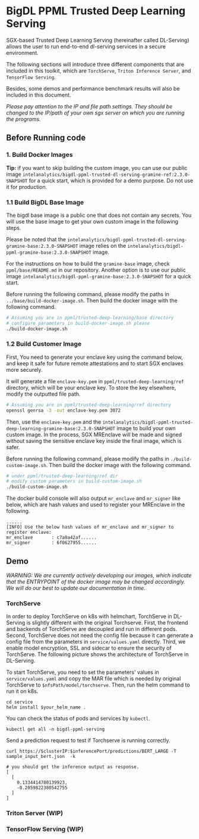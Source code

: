 # BigDL PPML Trusted Deep Learning Serving 

SGX-based Trusted Deep Learning Serving (hereinafter called DL-Serving) allows the user to run end-to-end dl-serving services in a secure environment.

The following sections will introduce three different components that are included in this toolkit, which are `TorchServe`, `Triton Inference Server`, and `TensorFlow Serving`.

Besides, some demos and performance benchmark results will also be included in this document.

*Please pay attention to the IP and file path settings. They should be changed to the IP/path of your own sgx server on which you are running the programs.*

## Before Running code
### 1. Build Docker Images

**Tip:** if you want to skip building the custom image, you can use our public image `intelanalytics/bigdl-ppml-trusted-dl-serving-gramine-ref:2.3.0-SNAPSHOT` for a quick start, which is provided for a demo purpose. Do not use it for production.

### 1.1 Build BigDL Base Image

The bigdl base image is a public one that does not contain any secrets. You will use the base image to get your own custom image in the following steps. 

Please be noted that the `intelanalytics/bigdl-ppml-trusted-dl-serving-gramine-base:2.3.0-SNAPSHOT` image relies on the `intelanalytics/bigdl-ppml-gramine-base:2.3.0-SNAPSHOT` image.  

For the instructions on how to build the `gramine-base` image, check `ppml/base/README.md` in our repository.  Another option is to use our public image `intelanalytics/bigdl-ppml-gramine-base:2.3.0-SNAPSHOT` for a quick start.

Before running the following command, please modify the paths in `../base/build-docker-image.sh`. Then build the docker image with the following command.

```bash
# Assuming you are in ppml/trusted-deep-learning/base directory 
# configure parameters in build-docker-image.sh please
./build-docker-image.sh
```
### 1.2 Build Customer Image

First, You need to generate your enclave key using the command below, and keep it safe for future remote attestations and to start SGX enclaves more securely.

It will generate a file `enclave-key.pem` in `ppml/trusted-deep-learning/ref` directory, which will be your enclave key. To store the key elsewhere, modify the outputted file path.

```bash
# Assuming you are in ppml/trusted-deep-learning/ref directory
openssl genrsa -3 -out enclave-key.pem 3072
```

Then, use the `enclave-key.pem` and the `intelanalytics/bigdl-ppml-trusted-deep-learning-gramine-base:2.3.0-SNAPSHOT` image to build your own custom image. In the process, SGX MREnclave will be made and signed without saving the sensitive enclave key inside the final image, which is safer.


Before running the following command, please modify the paths in `./build-custom-image.sh`. Then build the docker image with the following command.

```bash
# under ppml/trusted-deep-learning/ref dir
# modify custom parameters in build-custom-image.sh
./build-custom-image.sh
```

The docker build console will also output `mr_enclave` and `mr_signer` like below, which are hash values and used to register your MREnclave in the following.

```log
......
[INFO] Use the below hash values of mr_enclave and mr_signer to register enclave:
mr_enclave       : c7a8a42af......
mr_signer        : 6f0627955......
```

## Demo

*WARNING: We are currently actively developing our images, which indicate that the ENTRYPOINT of the docker image may be changed accordingly.  We will do our best to update our documentation in time.*

### TorchServe

In order to deploy TorchServe on k8s with helmchart, TorchServe in DL-Serving is slightly different with the original Torchserve. First, the frontend and backends of TorchServe are decoupled and run in different pods. Second, TorchServe does not need the config file because it can generate a config file from the parameters in `service/values.yaml` directly. Third,  we enable model encryption, SSL and sidecar to ensure the security of TorchServe. The following picture shows the architecture of TorchServe in DL-Serving.

To start TorchServe, you need to set the parameters' values in `service/values.yaml` and copy the MAR file which is needed by original TorchServe to `$nfsPath/model/torchserve`. Then, run the helm command to run it on k8s.
```
cd service
helm install $your_helm_name .
```
You can check the status of pods and services by `kubectl`.
```
kubectl get all -n bigdl-ppml-serving
```
Send a prediction request to test if Torchserve is running correctly.
```
curl https://$clusterIP:$inferencePort/predictions/BERT_LARGE -T sample_input_bert.json  -k

# you should get the inference output as response.
[
  [
    0.1334414780139923,
    -0.2059822380542755
  ]
]
```



### Triton Server (WIP)



### TensorFlow Serving (WIP)

